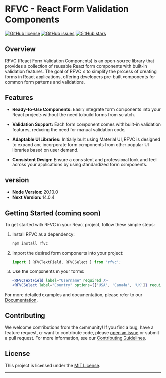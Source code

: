 # RFVC - React Form Validation Components

[![GitHub license](https://img.shields.io/github/license/yourusername/RFVC)](https://github.com/yourusername/RFVC/blob/main/LICENSE)
[![GitHub issues](https://img.shields.io/github/issues/yourusername/RFVC)](https://github.com/yourusername/RFVC/issues)
[![GitHub stars](https://img.shields.io/github/stars/yourusername/RFVC)](https://github.com/yourusername/RFVC/stargazers)

## Overview

RFVC (React Form Validation Components) is an open-source library that provides a collection of reusable React form components with built-in validation features. The goal of RFVC is to simplify the process of creating forms in React applications, offering developers pre-built components for common form patterns and validations.

## Features

- **Ready-to-Use Components:** Easily integrate form components into your React projects without the need to build forms from scratch.

- **Validation Support:** Each form component comes with built-in validation features, reducing the need for manual validation code.

- **Adaptable UI Libraries:** Initially built using Material UI, RFVC is designed to expand and incorporate form components from other popular UI libraries based on user demand.

- **Consistent Design:** Ensure a consistent and professional look and feel across your applications by using standardized form components.

## version

- **Node Version:** 20.10.0
- **Next Version:** 14.0.4


## Getting Started (coming soon)

To get started with RFVC in your React project, follow these simple steps:

1. Install RFVC as a dependency:

   ```bash
   npm install rfvc
   ```

2. Import the desired form components into your project:

   ```jsx
   import { RFVCTextField, RFVCSelect } from 'rfvc';
   ```

3. Use the components in your forms:

   ```jsx
   <RFVCTextField label="Username" required />
   <RFVCSelect label="Country" options={['USA', 'Canada', 'UK']} required />
   ```

For more detailed examples and documentation, please refer to our [Documentation](docs/README.md).

## Contributing

We welcome contributions from the community! If you find a bug, have a feature request, or want to contribute code, please [open an issue](https://github.com/yourusername/RFVC/issues) or submit a pull request. For more information, see our [Contributing Guidelines](CONTRIBUTING.md).

## License

This project is licensed under the [MIT License](LICENSE).

---
